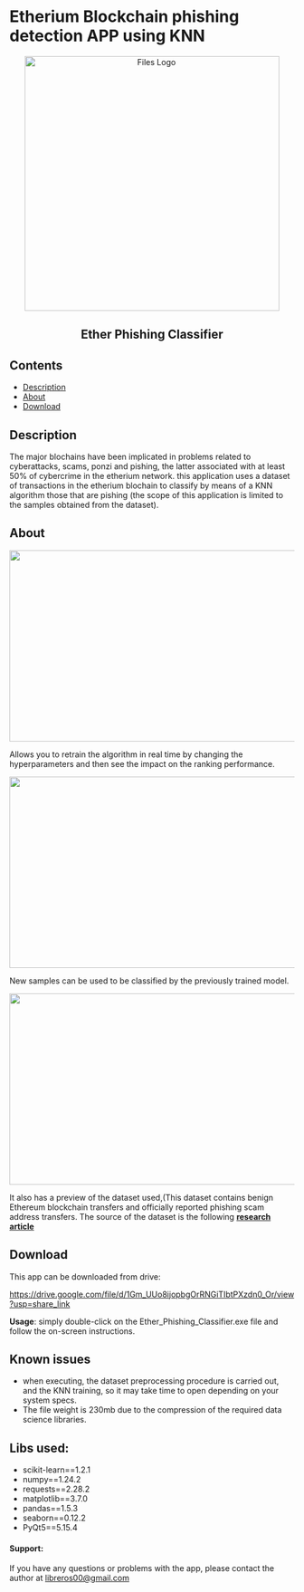 # Etherium Blockchain phishing detection APP using KNN 

<p align="center">
  <img alt="Files Logo" src="https://user-images.githubusercontent.com/34092193/219829292-d6555e66-b002-45de-ad59-3e14a2016dfe.png" width="450" />
  <h2 align="center">Ether Phishing Classifier</h2>
</p>

## Contents
- [Description](#Description)
- [About](#About)
- [Download](#Download)

## Description

The major blochains have been implicated in problems related to cyberattacks, scams, ponzi and pishing, the latter associated with at least 50% of cybercrime in the etherium network. this application uses a dataset of transactions in the etherium blochain to classify by means of a KNN algorithm those that are pishing (the scope of this application is limited to the samples obtained from the dataset).

## About

<img src="https://user-images.githubusercontent.com/34092193/219829210-641c9419-77fd-41ca-b234-da363bdd40d8.gif" width="600" height="338"/>

Allows you to retrain the algorithm in real time by changing the hyperparameters and then see the impact on the ranking performance.


<img src="https://user-images.githubusercontent.com/34092193/219829211-a05ba0ce-51fe-4afb-9b54-4e2955df92c8.gif" width="600" height="338"/>

New samples can be used to be classified by the previously trained model.


<img src="https://user-images.githubusercontent.com/34092193/219829207-8f49d404-e06d-4deb-ab71-86f7fb9fad90.gif" width="600" height="338"/>

It also has a preview of the dataset used,(This dataset contains benign Ethereum blockchain transfers and officially reported phishing scam address transfers. The source of the dataset is the following [**research article**](https://ieeexplore.ieee.org/document/9943287)

## Download
This app can be downloaded from drive:

https://drive.google.com/file/d/1Gm_UUo8ijopbgOrRNGiTIbtPXzdn0_Or/view?usp=share_link

**Usage**: simply double-click on the Ether_Phishing_Classifier.exe file and follow the on-screen instructions.

## Known issues

- when executing, the dataset preprocessing procedure is carried out, and the KNN training, so it may take time to open depending on your system specs.
- The file weight is 230mb due to the compression of the required data science libraries.

## Libs used:
* scikit-learn==1.2.1
* numpy==1.24.2
* requests==2.28.2
* matplotlib==3.7.0
* pandas==1.5.3 
* seaborn==0.12.2
* PyQt5==5.15.4

#### Support:
If you have any questions or problems with the app, please contact the author at libreros00@gmail.com
